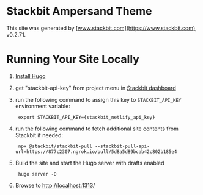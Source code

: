 # Stackbit Ampersand Theme

This site was generated by [www.stackbit.com](https://www.stackbit.com), v0.2.71.

# Running Your Site Locally

1. [Install Hugo](https://gohugo.io/getting-started/quick-start/#step-1-install-hugo)

1. get "stackbit-api-key" from project menu in [Stackbit dashboard](https://app.stackbit.com/dashboard)

1. run the following command to assign this key to `STACKBIT_API_KEY` environment variable:

        export STACKBIT_API_KEY={stackbit_netlify_api_key}

1. run the following command to fetch additional site contents from Stackbit if needed:

        npx @stackbit/stackbit-pull --stackbit-pull-api-url=https://877c2307.ngrok.io/pull/5d8a5d89bcab42c802b185e4

1. Build the site and start the Hugo server with drafts enabled

        hugo server -D

1. Browse to [http://localhost:1313/](http://localhost:1313/)
